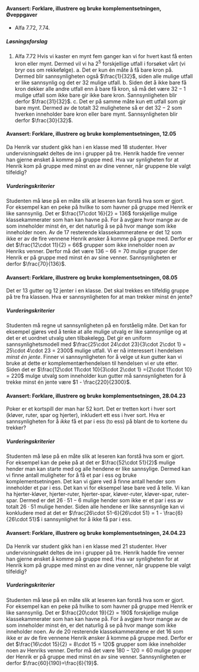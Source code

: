 
#### Avansert: Forklare, illustrere og bruke komplementsetningen,  Øveppgaver

- Alfa 7.72, 7.74.

##### Løsningsforslag

1. Alfa 7.72
   Hvis vi kaster en mynt fem ganger kan vi for hvert kast få enten kron eller mynt. Dermed vil vi ha $2^5$ forskjellige utfall i forsøket vårt (vi bryr oss om rekkefølge).
   a. Det er kun én måte å få bare kron på. Dermed blir sannsynligheten også $\frac{1}{32}$, siden alle mulige utfall er like sannsynlig og det er $32$ mulige utfall.
   b. Siden det å ikke bare få kron dekker alle andre utfall enn å bare få kron, så må det være $32-1$ mulige utfall som ikke bare gir ikke bare kron. Sannsynligheten blir derfor $\frac{31}{32}$.
   c. Det er på samme måte kun ett utfall som gir bare mynt. Dermed av de totalt $32$ mulighetene så er det $32-2$ som hverken inneholder bare kron eller bare mynt. Sannsynligheten blir derfor $\frac{30}{32}$.


#### Avansert: Forklare, illustrere og bruke komplementsetningen,  12.05

Da Henrik var student gikk han i en klasse med 18 studenter. Hver undervisningsøkt deltes de inn i grupper på tre. Henrik hadde fire venner han gjerne ønsket å komme på gruppe med. Hva var synligheten for at Henrik kom på gruppe med minst en av dine venner, når gruppene ble valgt tilfeldig?

##### Vurderingskriterier

Studenten må løse på en måte slik at leseren kan forstå hva som er gjort. For eksempel kan en peke på hvilke to som havner på gruppe med Henrik er like sannsynlig. Det er $\frac{17\cdot 16}{2} = 136$ forskjellige mulige klassekammerater som han kan havne på. For å avgjøre hvor mange av de som inneholder minst én, er det naturlig å se på hvor mange som ikke inneholder noen. Av de 17 resterende klassekammeratene er det 12 som ikke er av de fire vennene Henrik ønsker å komme på gruppe med. Derfor er det $\frac{12\cdot 11}{2} = 66$ grupper som ikke inneholder noen av Henriks venner. Derfor må det være $136 - 66 = 70$ mulige grupper der Henrik er på gruppe med minst én av sine venner. Sannsynligheten er derfor $\frac{70}{136}$.


#### Avansert: Forklare, illustrere og bruke komplementsetningen,  08.05

Det er 13 gutter og 12 jenter i en klasse. Det skal trekkes en tilfeldig gruppe på tre fra klassen. Hva er sannsynligheten for at man trekker minst én jente?

##### Vurderingskriterier

Studenten må regne ut sannsynligheten på en forståelig måte. Det kan for eksempel gjøres ved å tenke at alle mulige utvalg er like sannsynlige og at det er et uordnet utvalg uten tilbakelegg. Det gir en uniform sannsynlighetsmodell med $\frac{25\cdot 24\cdot 23}{3\cdot 2\cdot 1} = 25\cdot 4\cdot 23 = 2300$ mulige utfall. Vi er nå interessert i hendelsen *minst én jente*. Finner vi sannsynligheten for å velge ut *kun* gutter kan vi bruke at dette er komplementærhendelsen til hendelsen vi er ute etter. Siden det er $\frac{12\cdot 11\cdot 10}{3\cdot 2\cdot 1} ={2\cdot 11\cdot 10} = 220$ mulge utvalg som inneholder kun gutter må sannsynligheten for å trekke minst én jente være $1 - \frac{220}{2300}$.


#### Avansert: Forklare, illustrere og bruke komplementsetningen,  28.04.23

Poker er et kortspill der man har 52 kort. Det er tretten kort i hver sort (kløver, ruter, spar og hjerter), inkludert ett ess i hver sort. Hva er sannsynligheten for å *ikke* få et par i ess (to ess) på blant de to kortene du trekker?

##### Vurderingskriterier

Studenten må løse på en måte slik at leseren kan forstå hva som er gjort. For eksempel kan de peke på at det er $\frac{52\cdot 51}{2}$ mulige hender man kan starte med og alle hendene er like sannsylige. Dermed kan vi finne antall muligheter for å få et par i ess og bruke komplementsetningen. Det kan vi gjøre ved å finne antall hender som inneholder et par i ess. Det kan vi for eksempel løse bare ved å telle. Vi kan ha hjerter-kløver, hjerter-ruter, hjerter-spar, kløver-ruter, kløver-spar, ruter-spar. Dermed er det $26\cdot 51 - 6$ mulige hender som ikke er et par i ess av totalt $26\cdot 51$ mulige hender. Siden alle hendene er like sannsynlige kan vi konkludere med at det er $\frac{26\cdot 51-6}{26\cdot 51} = 1 - \frac{6}{26\cdot 51}$ i sannsynlighet for å ikke få par i ess.

#### Avansert: Forklare, illustrere og bruke komplementsetningen,  24.04.23

Da Henrik var student gikk han i en klasse med 21 studenter. Hver undervisningsøkt deltes de inn i grupper på tre. Henrik hadde fire venner han gjerne ønsket å komme på gruppe med. Hva var synligheten for at Henrik kom på gruppe med minst en av dine venner, når gruppene ble valgt tilfeldig?

##### Vurderingskriterier

Studenten må løse på en måte slik at leseren kan forstå hva som er gjort. For eksempel kan en peke på hvilke to som havner på gruppe med Henrik er like sannsynlig. Det er $\frac{20\cdot 19}{2} = 190$ forskjellige mulige klassekammerater som han kan havne på. For å avgjøre hvor mange av de som inneholder minst én, er det naturlig å se på hvor mange som ikke inneholder noen. Av de 20 resterende klassekammeratene er det 16 som ikke er av de fire vennene Henrik ønsker å komme på gruppe med. Derfor er det $\frac{16\cdot 15}{2} = 8\cdot 15 = 120$ grupper som ikke inneholder noen av Henriks venner. Derfor må det være $180 - 120 = 60$ mulige grupper der Henrik er på gruppe med minst én av sine venner. Sannsynligheten er derfor $\frac{60}{190}=\frac{6}{19}$.

